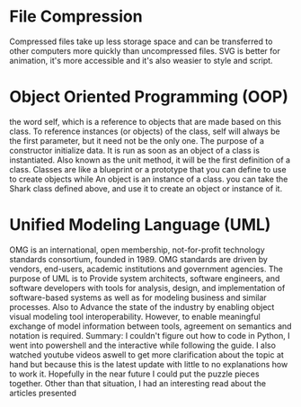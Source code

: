 # File Compression
Compressed files take up less storage space and can be transferred to other computers more quickly than uncompressed files.
SVG is better for animation, it's more accessible and it's also weasier to style and script.
# Object Oriented Programming (OOP) 
the word self, which is a reference to objects that are made based on this class. To reference instances (or objects) of the class, self will always be the first parameter, but it need not be the only one.
The purpose of a constructor initialize data. It is run as soon as an object of a class is instantiated. Also known as the unit method, it will be the first definition of a class.
Classes are like a blueprint or a prototype that you can define to use to create objects while An object is an instance of a class. you can take the Shark class defined above, and use it to create an object or instance of it.
#  Unified Modeling Language (UML) 
 OMG is an international, open membership, not-for-profit technology standards consortium, founded in 1989. OMG standards are driven by vendors, end-users, academic institutions and government agencies. The purpose of UML is to Provide system architects, software engineers, and software developers with tools for analysis, design, and implementation of software-based systems as well as for modeling business and similar processes. Also to Advance the state of the industry by enabling object visual modeling tool interoperability. However, to enable meaningful exchange of model information between tools, agreement on semantics and notation is required.
 Summary: I couldn't figure out how to code in Python, I went into powershell and the interactive while following the guide. I also watched youtube videos aswell to get more clarification about the topic at hand but because this is the latest update with little to no explanations how to work it. Hopefully in the near future I could put the puzzle pieces together. Other than that situation, I had an interesting read about the articles presented 
